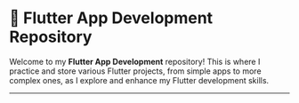 # 🚀 Flutter App Development Repository

Welcome to my **Flutter App Development** repository! This is where I practice and store various Flutter projects, from simple apps to more complex ones, as I explore and enhance my Flutter development skills.

---
